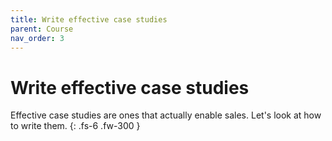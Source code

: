```yaml
---
title: Write effective case studies
parent: Course
nav_order: 3
---
```

# Write effective case studies

Effective case studies are ones that actually enable sales. Let's look at how to write them. 
{: .fs-6 .fw-300 }
